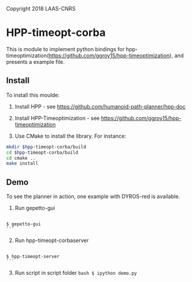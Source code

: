Copyright 2018 LAAS-CNRS



# HPP-timeopt-corba

This is module to implement python bindings for hpp-timeoptimization(https://github.com/ggroy15/hpp-timeoptimization), and presents a example file. 

Install
----
To install this moulde: 

  1. Install HPP 
	- see https://github.com/humanoid-path-planner/hpp-doc
	
  2. Install HPP-Timeoptimization
	- see https://github.com/ggroy15/hpp-timeoptimization

  3. Use CMake to install the library. For instance:
   ```bash
   mkdir $hpp-timeopt-corba/build
   cd $hpp-timeopt-corba/build
   cd cmake ..
   make install
   ```

Demo
----
To see the planner in action, one example with DYROS-red is available.

  1. Run gepetto-gui
     	```bash
	$ gepetto-gui
	```

  2. Run hpp-timeopt-corbaserver
     	```bash
	$ hpp-timeopt-server
	```

  3. Run script in script folder
	```bash
	$ ipython demo.py
	```


